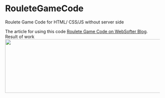# RouleteGameCode
Roulete Game Code for HTML/ CSS/JS without server side

The article for using this code <a href="http://blog.websofter.ru/klientskaya-chast-organizacii-igry-ruletka/">Roulete Game Code on WebSofter Blog</a>.
<br/>
Result of work <img class="aligncenter wp-image-1487 size-full" src="http://blog.websofter.ru/wp-content/uploads/2017/09/img-roulete-gallery-post.png" alt="" width="601" height="176" srcset="http://blog.websofter.ru/wp-content/uploads/2017/09/img-roulete-gallery-post.png 601w, http://blog.websofter.ru/wp-content/uploads/2017/09/img-roulete-gallery-post-300x88.png 300w" sizes="(max-width: 601px) 100vw, 601px">
